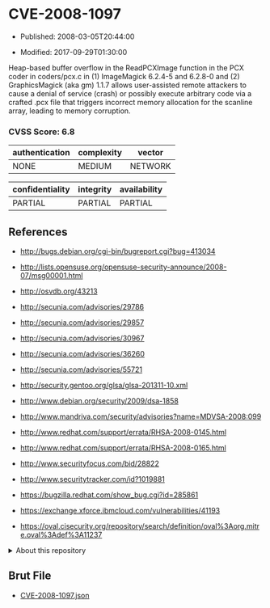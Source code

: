 # CVE-2008-1097

- Published: 2008-03-05T20:44:00

- Modified: 2017-09-29T01:30:00

Heap-based buffer overflow in the ReadPCXImage function in the PCX coder in coders/pcx.c in (1) ImageMagick 6.2.4-5 and 6.2.8-0 and (2) GraphicsMagick (aka gm) 1.1.7 allows user-assisted remote attackers to cause a denial of service (crash) or possibly execute arbitrary code via a crafted .pcx file that triggers incorrect memory allocation for the scanline array, leading to memory corruption.

### CVSS Score: **6.8**

| authentication | complexity | vector |
| --- | --- | --- |
| NONE | MEDIUM | NETWORK |

| confidentiality | integrity | availability |
| --- | --- | --- |
| PARTIAL | PARTIAL | PARTIAL |

## References

* http://bugs.debian.org/cgi-bin/bugreport.cgi?bug=413034

* http://lists.opensuse.org/opensuse-security-announce/2008-07/msg00001.html

* http://osvdb.org/43213

* http://secunia.com/advisories/29786

* http://secunia.com/advisories/29857

* http://secunia.com/advisories/30967

* http://secunia.com/advisories/36260

* http://secunia.com/advisories/55721

* http://security.gentoo.org/glsa/glsa-201311-10.xml

* http://www.debian.org/security/2009/dsa-1858

* http://www.mandriva.com/security/advisories?name=MDVSA-2008:099

* http://www.redhat.com/support/errata/RHSA-2008-0145.html

* http://www.redhat.com/support/errata/RHSA-2008-0165.html

* http://www.securityfocus.com/bid/28822

* http://www.securitytracker.com/id?1019881

* https://bugzilla.redhat.com/show_bug.cgi?id=285861

* https://exchange.xforce.ibmcloud.com/vulnerabilities/41193

* https://oval.cisecurity.org/repository/search/definition/oval%3Aorg.mitre.oval%3Adef%3A11237

<details>
<summary>About this repository</summary> 

  This repository is part of the project [Live Hack CVE](https://github.com/Live-Hack-CVE). Main website can be found [www.live-hack.org](https://www.live-hack.org) 
  
  Made by [Sn0wAlice](https://github.com/Sn0wAlice) for the people that care about security and need to have a feed of the latest CVEs. Hope you enjoy it, don't forget to star the repo and follow me on [Twitter](https://twitter.com/Sn0wAlice) and [Github](https://github.com/Sn0wAlice). And that is my [personnal website](https://www.alice-snow.me/)

  - [Home Page](https://github.com/Live-Hack-CVE)
  - [Framework](https://github.com/Live-Hack-CVE/cve-framework)
  - [CVE database](https://github.com/Live-Hack-CVE/full_database)
  - [Changelog](https://github.com/Live-Hack-CVE/Changelog)
</details>

## Brut File

* [CVE-2008-1097.json](https://raw.githubusercontent.com/Live-Hack-CVE/full_database/main/cves/2008/CVE-2008-1097.json)

